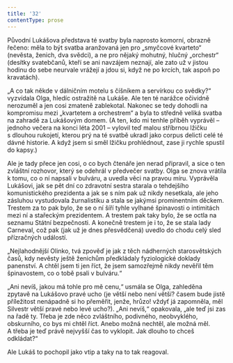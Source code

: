 ```yaml
---
title: '32'
contentType: prose
---
```


Původní Lukášova představa té svatby byla naprosto komorní, obrazně řečeno: měla to být svatba aranžovaná jen pro „smyčcové kvarteto“ (nevěsta, ženich, dva svědci), a ne pro nějaký mohutný, hlučný „orchestr“ (desítky svatebčanů, kteří se ani navzájem neznají, ale zato už v jistou hodinu do sebe neurvale vrážejí a jdou si, když ne po krcích, tak aspoň po kravatách).

„A co tak někde v dálničním motelu s číšníkem a servírkou co svědky?“ vyzvídala Olga, hledíc ostražitě na Lukáše. Ale ten té narážce očividně nerozuměl a jen cosi zmateně zablekotal. Nakonec se tedy dohodli na kompromisu mezi „kvartetem a orchestrem“ a byla to středně veliká svatba na zahradě za Lukášovým domem. (A ten, kdo mi tenhle příběh vyprávěl – jednoho večera na konci léta 2001 – vylovil teď malou stříbrnou lžičku s dlouhou rukojetí, kterou prý na té svatbě ukradl jako corpus delicti celé té dávné historie. A když jsem si směl lžičku prohlédnout, zase ji rychle spustil do kapsy.)

Ale je tady přece jen cosi, o co bych čtenáře jen nerad připravil, a sice o ten zvláštní rozhovor, který se odehrál v předvečer svatby. Olga se znova vrátila k tomu, co o ní napsali v bulváru, a uvedla věci na pravou míru. Vyprávěla Lukášovi, jak se pět dní co zdravotní sestra starala o tehdejšího komunistického prezidenta a jak se s ním pak už nikdy nesetkala, ale jeho zásluhou vystudovala žurnalistiku a stala se jakýmsi prominentním děckem. Trestem za to pak bylo, že se o ní šíří tyhle vylhané špinavosti o intimitách mezi ní a stařeckým prezidentem. A trestem pak taky bylo, že se octla na seznamu Státní bezpečnosti. A konečně trestem je i to, že se stala lady Carneval, což pak (jak už je dnes přesvědčená) uvedlo do chodu celý sled přízračných událostí.

„Nejlahodnější Olinko, tvá zpověď je jak z těch nádherných starosvětských časů, kdy nevěsty ještě ženichům předkládaly fyziologické doklady panenství. A chtěl jsem ti jen říct, že jsem samozřejmě nikdy nevěřil těm špinavostem, co o tobě psali v bulváru.“

„Ani nevíš, jakou má tohle pro mě cenu,“ usmála se Olga, zahleděna zpytavě na Lukášovo pravé ucho (je větší nebo není větší? časem bude jistě příležitost nenápadně si ho přeměřit, jenže, hrůzo! vždyť já zapomněla, měl Silvestr větší pravé nebo levé ucho?). „Ani nevíš,“ opakovala, „ale teď jsi zas na řadě ty. Třeba je zde něco zvláštního, podivného, neobvyklého, obskurního, co bys mi chtěl říct. Anebo možná nechtěl, ale možná měl. A třeba je teď právě nejvyšší čas to vyklopit. Jak dlouho to chceš odkládat?“

Ale Lukáš to pochopil jako vtip a taky na to tak reagoval.
